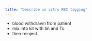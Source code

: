 ```yaml
---
title: "Describe in vitro RBC tagging"
---
```

- blood withdrawn from patient
- mix into kit with tin and Tc
- then reinject

